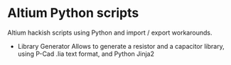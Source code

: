 # Altium Python scripts
Altium hackish scripts using Python and import / export workarounds.

* Library Generator
Allows to generate a resistor and a capacitor library, using P-Cad .lia text format, and Python Jinja2

